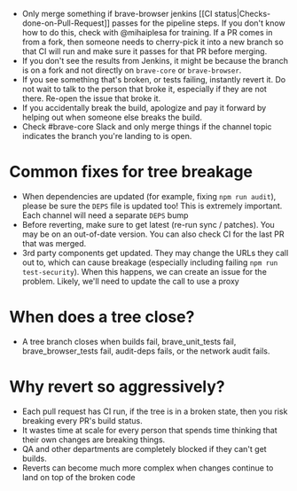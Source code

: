 - Only merge something if brave-browser jenkins [[CI status|Checks-done-on-Pull-Request]] passes for the pipeline steps. If you don't know how to do this, check with @mihaiplesa for training.  If a PR comes in from a fork, then someone needs to cherry-pick it into a new branch so that CI will run and make sure it passes for that PR before merging.
- If you don't see the results from Jenkins, it might be because the branch is on a fork and not directly on `brave-core` or `brave-browser`.
- If you see something that's broken, or tests failing, instantly revert it. Do not wait to talk to the person that broke it, especially if they are not there.  Re-open the issue that broke it.
- If you accidentally break the build, apologize and pay it forward by helping out when someone else breaks the build.
- Check #brave-core Slack and only merge things if the channel topic indicates the branch you're landing to is open.

# Common fixes for tree breakage
- When dependencies are updated (for example, fixing `npm run audit`), please be sure the `DEPS` file is updated too! This is extremely important. Each channel will need a separate `DEPS` bump
- Before reverting, make sure to get latest (re-run sync / patches). You may be on an out-of-date version. You can also check CI for the last PR that was merged.
- 3rd party components get updated. They may change the URLs they call out to, which can cause breakage (especially including failing `npm run test-security`). When this happens, we can create an issue for the problem. Likely, we'll need to update the call to use a proxy

# When does a tree close?
- A tree branch closes when builds fail, brave_unit_tests fail, brave_browser_tests fail, audit-deps fails, or the network audit fails. 

# Why revert so aggressively?

- Each pull request has CI run, if the tree is in a broken state, then you risk breaking every PR's build status. 
- It wastes time at scale for every person that spends time thinking that their own changes are breaking things. 
- QA and other departments are completely blocked if they can't get builds.
- Reverts can become much more complex when changes continue to land on top of the broken code